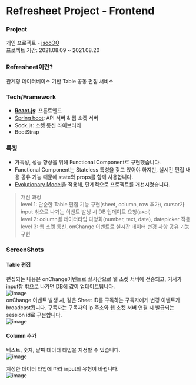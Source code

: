 # Refresheet Project - Frontend

### Project
개인 프로젝트 - [jsooOO](https://github.com/kjsu0209)  
프로젝트 기간: 2021.08.09 ~ 2021.08.20

### Refresheet이란?
관계형 데이터베이스 기반 Table 공동 편집 서비스

### Tech/Framework
- **[React.js](https://github.com/kjsu0209/Refresheet_frontend)**: 프론트엔드
- [Spring boot](https://github.com/kjsu0209/Refresheet_backend): API 서버 & 웹 소켓 서버
- Sock.js: 소켓 통신 라이브러리
- BootStrap

### 특징  
- 가독성, 성능 향상을 위해 Functional Component로 구현했습니다.  
- Functional Component는 Stateless 특성을 갖고 있어야 하지만, 실시간 편집 내용 공유 기능 때문에 state와 props를 함께 사용합니다.
- [Evolutionary Model](https://www.geeksforgeeks.org/software-engineering-evolutionary-model/)을 적용해, 단계적으로 프로젝트를 개선시켰습니다.  

> 개선 과정  
> level 1: 단순한 Table 편집 기능 구현(sheet, column, row 추가), cursor가 input 밖으로 나가는 이벤트 발생 시 DB 업데이트 요청(axoi)  
> level 2: column별 데이터타입 다양화(number, text, date), datepicker 적용  
> level 3: 웹 소켓 통신, onChange 이벤트로 실시간 데이터 변경 사항 공유 기능 구현  

### ScreenShots  
#### Table 편집  
편집되는 내용은 onChange이벤트로 실시간으로 웹 소켓 서버에 전송되고, 커서가 input창 밖으로 나가면 DB에 값이 업데이트됩니다.  
![image](https://user-images.githubusercontent.com/35682236/133249366-5763769d-3610-49cd-a366-e70a17d5df87.png)  
onChange 이벤트 발생 시, 같은 Sheet ID를 구독하는 구독자에게 변경 이벤트가 broadcast됩니다. 구독자는 구독자의 ip 주소와 웹 소켓 서버 연결 시 발급되는 session id로 구분합니다.    
![image](https://user-images.githubusercontent.com/35682236/133249424-1a76527e-7bf6-461d-b278-1dc627060454.png)

#### Column 추가  
텍스트, 숫자, 날짜 데이터 타입을 지정할 수 있습니다.  
![image](https://user-images.githubusercontent.com/35682236/133249399-4e770e2b-5be9-40f2-894e-34669a806b5a.png)  

지정한 데이터 타입에 따라 input의 유형이 바뀝니다.  
![image](https://user-images.githubusercontent.com/35682236/133249416-41fdc032-a25e-4295-bcda-3f249b0e9c02.png)

